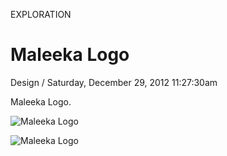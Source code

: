 <p class="type">EXPLORATION</p>

# Maleeka Logo

<p class="meta">Design  /  Saturday, December 29, 2012 11:27:30am</p>

Maleeka Logo.

![Maleeka Logo](https://farooq-agent.web.app/assets/images/works/details/37-maleeka-logo/ANKDLM4.png)

![Maleeka Logo](https://farooq-agent.web.app/assets/images/works/large/bPYeDwer_work_image.png)
